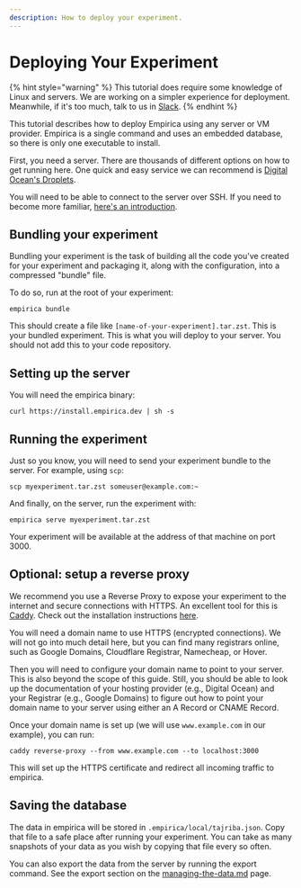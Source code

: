 ```yaml
---
description: How to deploy your experiment.
---
```


# Deploying Your Experiment

{% hint style="warning" %}
This tutorial does require some knowledge of Linux and servers. We are working on a simpler experience for deployment. Meanwhile, if it's too much, talk to us in [Slack](https://join.slack.com/t/empirica-ly/shared\_invite/zt-1fb34yq47-YlgYUJmXJAdv7QmHsa\_fdw).
{% endhint %}

This tutorial describes how to deploy Empirica using any server or VM provider. Empirica is a single command and uses an embedded database, so there is only one executable to install.

First, you need a server. There are thousands of different options on how to get running here. One quick and easy service we can recommend is [Digital Ocean's Droplets](https://docs.digitalocean.com/products/droplets/quickstart/).

You will need to be able to connect to the server over SSH. If you need to become more familiar, [here's an introduction](https://www.digitalocean.com/community/tutorials/ssh-essentials-working-with-ssh-servers-clients-and-keys).

## Bundling your experiment

Bundling your experiment is the task of building all the code you've created for your experiment and packaging it, along with the configuration, into a compressed "bundle" file.

To do so, run at the root of your experiment:

```
empirica bundle
```

This should create a file like `[name-of-your-experiment].tar.zst`. This is your bundled experiment. This is what you will deploy to your server. You should not add this to your code repository.

## Setting up the server

You will need the empirica binary:

```
curl https://install.empirica.dev | sh -s
```

## Running the experiment

Just so you know, you will need to send your experiment bundle to the server. For example, using `scp`:

```
scp myexperiment.tar.zst someuser@example.com:~
```

And finally, on the server, run the experiment with:

```
empirica serve myexperiment.tar.zst
```

Your experiment will be available at the address of that machine on port 3000.

## Optional: setup a reverse proxy

We recommend you use a Reverse Proxy to expose your experiment to the internet and secure connections with HTTPS. An excellent tool for this is [Caddy](https://caddyserver.com). Check out the installation instructions [here](https://caddyserver.com/docs/install).

You will need a domain name to use HTTPS (encrypted connections). We will not go into much detail here, but you can find many registrars online, such as Google Domains, Cloudflare Registrar, Namecheap, or Hover.

Then you will need to configure your domain name to point to your server. This is also beyond the scope of this guide. Still, you should be able to look up the documentation of your hosting provider (e.g., Digital Ocean) and your Registrar (e.g., Google Domains) to figure out how to point your domain name to your server using either an A Record or CNAME Record.

Once your domain name is set up (we will use `www.example.com` in our example), you can run:

```
caddy reverse-proxy --from www.example.com --to localhost:3000
```

This will set up the HTTPS certificate and redirect all incoming traffic to empirica.

## Saving the database

The data in empirica will be stored in `.empirica/local/tajriba.json`. Copy that file to a safe place after running your experiment. You can take as many snapshots of your data as you wish by copying that file every so often.

You can also export the data from the server by running the export command. See the export section on the [managing-the-data.md](../managing-the-data.md "mention") page.
